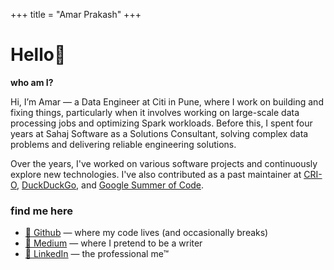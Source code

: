 +++
title = "Amar Prakash"
+++


# Hello👋

**who am I?** 

Hi, I’m Amar — a Data Engineer at Citi in Pune, where I work on building and fixing things, particularly when it involves working on large-scale data processing jobs and optimizing Spark workloads. Before this, I spent four years at Sahaj Software as a Solutions Consultant, solving complex data problems and delivering reliable engineering solutions.

Over the years, I've worked on various software projects and continuously explore new technologies. I've also contributed as a past maintainer at [CRI-O](https://cri-o.io/), [DuckDuckGo](duckduckgo.com), and [Google Summer of Code](https://summerofcode.withgoogle.com/).

### find me here

- [🐙 Github](https://github.com/amarlearning) — where my code lives (and occasionally breaks)
- [📝 Medium](https://medium.com/@amarlearning) — where I pretend to be a writer
- [💼 LinkedIn](https://in.linkedin.com/in/amarlearning) — the professional me™
